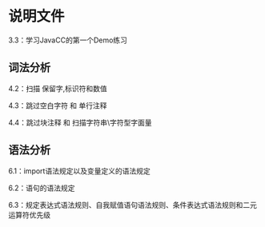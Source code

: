 # 说明文件

3.3：学习JavaCC的第一个Demo练习

## 词法分析

4.2：扫描 保留字,标识符和数值

4.3：跳过空白字符 和 单行注释

4.4：跳过块注释 和 扫描字符串\字符型字面量

## 语法分析

6.1：import语法规定以及变量定义的语法规定

6.2：语句的语法规定

6.3：规定表达式语法规则、自我赋值语句语法规则、条件表达式语法规则和二元运算符优先级